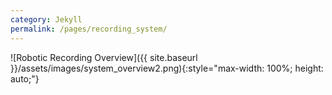 ```yaml
---
category: Jekyll
permalink: /pages/recording_system/
---
```


![Robotic Recording Overview]({{ site.baseurl }}/assets/images/system_overview2.png){:style="max-width: 100%; height: auto;"}
